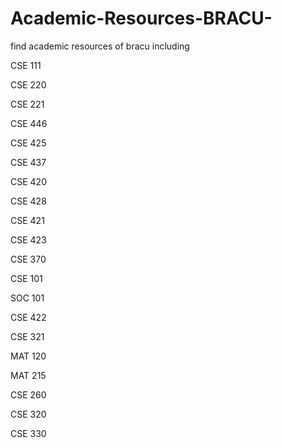 # Academic-Resources-BRACU-
find academic resources of bracu including 

CSE 111

CSE 220

CSE 221

CSE 446

CSE 425

CSE 437

CSE 420

CSE 428

CSE 421

CSE 423

CSE 370

CSE 101 

SOC 101

CSE 422

CSE 321

MAT 120

MAT 215

CSE 260

CSE 320

CSE 330
